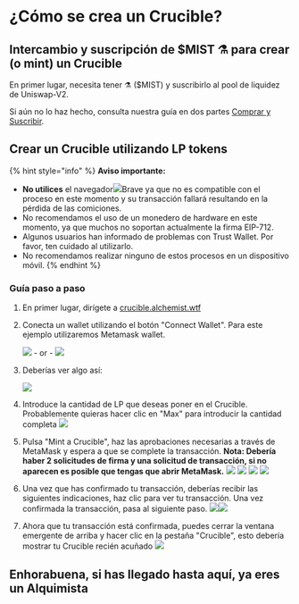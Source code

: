 # ¿Cómo se crea un Crucible?

## Intercambio y suscripción de $MIST ⚗️ para crear \(o mint\) un Crucible

En primer lugar, necesita tener ⚗️ \($MIST\) y suscribirlo al pool de liquidez de Uniswap-V2.

Si aún no lo haz hecho, consulta nuestra guía en dos partes [Comprar y Suscribir](https://app.gitbook.com/@alchemist-docs/s/mist/~/drafts/-M_VHiL63dIBNcjxTUwi/v/spanish/acquiring-and-subscribing). 

## Crear un Crucible utilizando LP tokens

{% hint style="info" %}
**Aviso importante:** 

* **No utilices** el navegador![](../../.gitbook/assets/brave.png)Brave ya que no es compatible con el proceso en este momento y su transacción fallará resultando en la pérdida de las comiciones.
* No recomendamos el uso de un monedero de hardware en este momento, ya que muchos no soportan actualmente la firma EIP-712.
* Algunos usuarios han informado de problemas con Trust Wallet. Por favor, ten cuidado al utilizarlo.
* No recomendamos realizar ninguno de estos procesos en un dispositivo móvil.
{% endhint %}

### Guía paso a paso

1. En primer lugar, dirígete a [crucible.alchemist.wtf](https://crucible.alchemist.wtf/)
2. Conecta un wallet utilizando el botón "Connect Wallet". Para este ejemplo utilizaremos Metamask wallet.

   ![](../../.gitbook/assets/screenshot-2021-05-07-at-12.48.31.png) - or - ![](../../.gitbook/assets/screenshot-2021-05-07-at-12.48.38.png) 

3. Deberías ver algo así:

    ![](../../.gitbook/assets/screenshot-2021-05-07-at-12.49.57.png) 

4. Introduce la cantidad de LP que deseas poner en el Crucible. Probablemente quieras hacer clic en "Max" para introducir la cantidad completa  ![](../../.gitbook/assets/screenshot-2021-05-07-at-12.50.01.png)  
5. Pulsa "Mint a Crucible", haz las aprobaciones necesarias a través de MetaMask y espera a que se complete la transacción. **Nota: Debería haber 2 solicitudes de firma y una solicitud de transacción, si no aparecen es posible que tengas que abrir MetaMask.**  ![](../../.gitbook/assets/screenshot-2021-05-07-at-12.50.05.png)  ![](../../.gitbook/assets/screenshot-2021-05-07-at-12.50.16.png) ![](../../.gitbook/assets/screenshot-2021-05-07-at-12.50.20.png) ![](../../.gitbook/assets/screenshot-2021-05-07-at-12.50.28.png) 
6. Una vez que has confirmado tu transacción, deberías recibir las siguientes indicaciones, haz clic para ver tu transacción. Una vez confirmada la transacción, pasa al siguiente paso. ![](../../.gitbook/assets/screenshot-2021-05-07-at-13.12.02.png)![](../../.gitbook/assets/screenshot-2021-05-07-at-13.24.50.png) 
7. Ahora que tu transacción está confirmada, puedes cerrar la ventana emergente de arriba y hacer clic en la pestaña "Crucible", esto debería mostrar tu Crucible recién acuñado ![](../../.gitbook/assets/screenshot-2021-05-07-at-13.01.22.png) 

## Enhorabuena, si has llegado hasta aquí, ya eres un Alquimista

